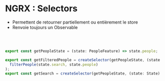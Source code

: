 <!-- .slide: class="with-code inconsolata" -->
# NGRX : Selectors

- Permettent de retourner partiellement ou entièrement le store
- Renvoie toujours un Observable

<br/><br/>

```typescript
export const getPeopleState = (state: PeopleFeature) => state.people;

export const getFilteredPeople = createSelector(getPeopleState, (state: State) =>
  filterPeople(state.search, state.people)
);
export const getSearch = createSelector(getPeopleState, (state: State) => state.search);
```
<!-- .element: class="big-code" -->
